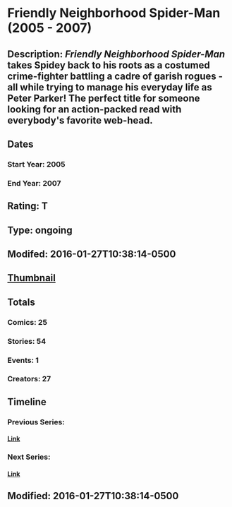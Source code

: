 # Friendly Neighborhood Spider-Man (2005 - 2007)
## Description: <i>Friendly Neighborhood Spider-Man</i> takes Spidey back to his roots as a costumed crime-fighter battling a cadre of garish rogues - all while trying to manage his everyday life as Peter Parker!  The perfect title for someone looking for an action-packed read with everybody's favorite web-head.
## Dates
### Start Year: 2005
### End Year: 2007
## Rating: T
## Type: ongoing
## Modifed: 2016-01-27T10:38:14-0500
## [Thumbnail](http://i.annihil.us/u/prod/marvel/i/mg/c/60/56a8e3c2afa39.jpg)
## Totals
### Comics: 25
### Stories: 54
### Events: 1
### Creators: 27
## Timeline
### Previous Series: 
#### [Link]()
### Next Series: 
#### [Link]()
## Modified: 2016-01-27T10:38:14-0500